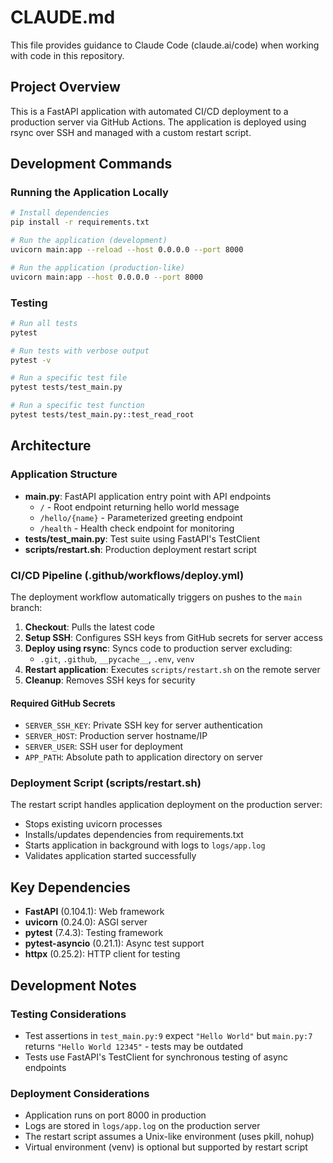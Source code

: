 # CLAUDE.md

This file provides guidance to Claude Code (claude.ai/code) when working with code in this repository.

## Project Overview

This is a FastAPI application with automated CI/CD deployment to a production server via GitHub Actions. The application is deployed using rsync over SSH and managed with a custom restart script.

## Development Commands

### Running the Application Locally
```bash
# Install dependencies
pip install -r requirements.txt

# Run the application (development)
uvicorn main:app --reload --host 0.0.0.0 --port 8000

# Run the application (production-like)
uvicorn main:app --host 0.0.0.0 --port 8000
```

### Testing
```bash
# Run all tests
pytest

# Run tests with verbose output
pytest -v

# Run a specific test file
pytest tests/test_main.py

# Run a specific test function
pytest tests/test_main.py::test_read_root
```

## Architecture

### Application Structure
- **main.py**: FastAPI application entry point with API endpoints
  - `/` - Root endpoint returning hello world message
  - `/hello/{name}` - Parameterized greeting endpoint
  - `/health` - Health check endpoint for monitoring
- **tests/test_main.py**: Test suite using FastAPI's TestClient
- **scripts/restart.sh**: Production deployment restart script

### CI/CD Pipeline (.github/workflows/deploy.yml)
The deployment workflow automatically triggers on pushes to the `main` branch:

1. **Checkout**: Pulls the latest code
2. **Setup SSH**: Configures SSH keys from GitHub secrets for server access
3. **Deploy using rsync**: Syncs code to production server excluding:
   - `.git`, `.github`, `__pycache__`, `.env`, `venv`
4. **Restart application**: Executes `scripts/restart.sh` on the remote server
5. **Cleanup**: Removes SSH keys for security

#### Required GitHub Secrets
- `SERVER_SSH_KEY`: Private SSH key for server authentication
- `SERVER_HOST`: Production server hostname/IP
- `SERVER_USER`: SSH user for deployment
- `APP_PATH`: Absolute path to application directory on server

### Deployment Script (scripts/restart.sh)
The restart script handles application deployment on the production server:
- Stops existing uvicorn processes
- Installs/updates dependencies from requirements.txt
- Starts application in background with logs to `logs/app.log`
- Validates application started successfully

## Key Dependencies
- **FastAPI** (0.104.1): Web framework
- **uvicorn** (0.24.0): ASGI server
- **pytest** (7.4.3): Testing framework
- **pytest-asyncio** (0.21.1): Async test support
- **httpx** (0.25.2): HTTP client for testing

## Development Notes

### Testing Considerations
- Test assertions in `test_main.py:9` expect `"Hello World"` but `main.py:7` returns `"Hello World 12345"` - tests may be outdated
- Tests use FastAPI's TestClient for synchronous testing of async endpoints

### Deployment Considerations
- Application runs on port 8000 in production
- Logs are stored in `logs/app.log` on the production server
- The restart script assumes a Unix-like environment (uses pkill, nohup)
- Virtual environment (venv) is optional but supported by restart script
